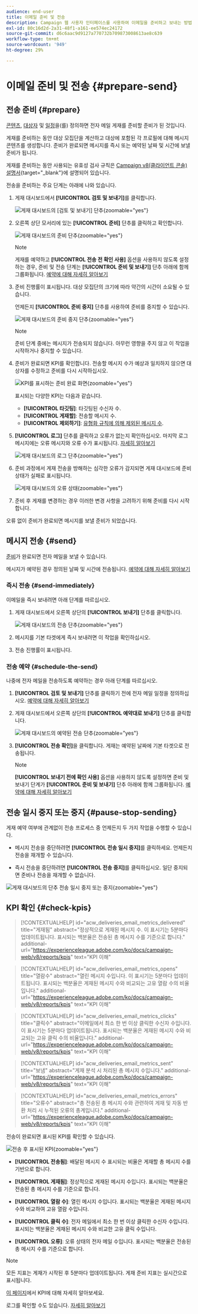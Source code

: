 ```yaml
---
audience: end-user
title: 이메일 준비 및 전송
description: Campaign 웹 사용자 인터페이스를 사용하여 이메일을 준비하고 보내는 방법 알아보기
exl-id: 80c16d2d-2a31-48f1-a161-ee574ec24172
source-git-commit: d6c6aac9d9127a770732b709873008613ae8c639
workflow-type: tm+mt
source-wordcount: '949'
ht-degree: 29%

---
```


# 이메일 준비 및 전송 {#prepare-send}

## 전송 준비 {#prepare}

[콘텐츠](../email/edit-content.md), [대상자](../audience/add-audience.md) 및 [일정](../msg/gs-messages.md#schedule-the-delivery-sending-gs-schedule)을(를) 정의하면 전자 메일 게재를 준비할 준비가 된 것입니다.

게재를 준비하는 동안 대상 모집단을 계산하고 대상에 포함된 각 프로필에 대해 메시지 콘텐츠를 생성합니다. 준비가 완료되면 메시지를 즉시 또는 예약된 날짜 및 시간에 보낼 준비가 됩니다.

게재를 준비하는 동안 사용되는 유효성 검사 규칙은 [Campaign v8(클라이언트 콘솔) 설명서](https://experienceleague.adobe.com/docs/campaign/campaign-v8/send/emails/send.html){target="_blank"}에 설명되어 있습니다.

전송을 준비하는 주요 단계는 아래에 나와 있습니다.

1. 게재 대시보드에서 **[!UICONTROL 검토 및 보내기]**&#x200B;를 클릭합니다.

   ![게재 대시보드의 [검토 및 보내기] 단추](assets/email-review-and-send.png){zoomable="yes"}

1. 오른쪽 상단 모서리에 있는 **[!UICONTROL 준비]** 단추를 클릭하고 확인합니다.

   ![게재 대시보드의 준비 단추](assets/email-prepare.png){zoomable="yes"}

   >[!NOTE]
   >
   >게재를 예약하고 **[!UICONTROL 전송 전 확인 사용]** 옵션을 사용하지 않도록 설정하는 경우, 준비 및 전송 단계는 **[!UICONTROL 준비 및 보내기]** 단추 아래에 함께 그룹화됩니다. [예약에 대해 자세히 알아보기](../msg/gs-deliveries.md#gs-schedule)

1. 준비 진행률이 표시됩니다. 대상 모집단의 크기에 따라 약간의 시간이 소요될 수 있습니다.

   언제든지 **[!UICONTROL 준비 중지]** 단추를 사용하여 준비를 중지할 수 있습니다.

   ![게재 대시보드의 준비 중지 단추](assets/email-stop-preparation.png){zoomable="yes"}

   >[!NOTE]
   >준비 단계 중에는 메시지가 전송되지 않습니다. 아무런 영향을 주지 않고 이 작업을 시작하거나 중지할 수 있습니다.

1. 준비가 완료되면 KPI를 확인합니다. 전송할 메시지 수가 예상과 일치하지 않으면 대상자를 수정하고 준비를 다시 시작하십시오.

   ![KPI를 표시하는 준비 완료 화면](assets/email-preparation-complete.png){zoomable="yes"}

   표시되는 다양한 KPI는 다음과 같습니다.

   * **[!UICONTROL 타깃팅]**: 타깃팅된 수신자 수.
   * **[!UICONTROL 게재할]**: 전송할 메시지 수.
   * **[!UICONTROL 제외하기]**: [유형화 규칙에 의해 제외된 메시지 수](../advanced-settings/delivery-settings.md#typology).

1. **[!UICONTROL 로그]** 단추를 클릭하고 오류가 없는지 확인하십시오. 마지막 로그 메시지에는 오류 메시지와 오류 수가 표시됩니다. [자세히 알아보기](delivery-logs.md)

   ![게재 대시보드의 로그 단추](assets/email-prepare-logs.png){zoomable="yes"}

1. 준비 과정에서 게재 전송을 방해하는 심각한 오류가 감지되면 게재 대시보드에 준비 상태가 실패로 표시됩니다.

   ![게재 대시보드의 오류 상태](assets/email-prepare-error.png){zoomable="yes"}

1. 준비 후 게재를 변경하는 경우 이러한 변경 사항을 고려하기 위해 준비를 다시 시작합니다.

오류 없이 준비가 완료되면 메시지를 보낼 준비가 되었습니다.

## 메시지 전송 {#send}

[준비](#prepare)가 완료되면 전자 메일을 보낼 수 있습니다.

메시지가 예약된 경우 정의된 날짜 및 시간에 전송됩니다. [예약에 대해 자세히 알아보기](../msg/gs-deliveries.md#gs-schedule)

### 즉시 전송 {#send-immediately}

이메일을 즉시 보내려면 아래 단계를 따르십시오.

1. 게재 대시보드에서 오른쪽 상단의 **[!UICONTROL 보내기]** 단추를 클릭합니다.

   ![게재 대시보드의 전송 단추](assets/email-send.png){zoomable="yes"}

1. 메시지를 기본 타겟에게 즉시 보내려면 이 작업을 확인하십시오.

1. 전송 진행률이 표시됩니다.

### 전송 예약 {#schedule-the-send}

나중에 전자 메일을 전송하도록 예약하는 경우 아래 단계를 따르십시오.

1. **[!UICONTROL 검토 및 보내기]** 단추를 클릭하기 전에 전자 메일 일정을 정의하십시오. [예약에 대해 자세히 알아보기](../msg/gs-deliveries.md#gs-schedule)

1. 게재 대시보드에서 오른쪽 상단의 **[!UICONTROL 예약대로 보내기]** 단추를 클릭합니다.

   ![게재 대시보드의 예약된 전송 단추](assets/email-send-as-scheduled.png){zoomable="yes"}

1. **[!UICONTROL 전송 확인]**&#x200B;을 클릭합니다. 게재는 예약된 날짜에 기본 타겟으로 전송됩니다.

   >[!NOTE]
   >
   >**[!UICONTROL 보내기 전에 확인 사용]** 옵션을 사용하지 않도록 설정하면 준비 및 보내기 단계가 **[!UICONTROL 준비 및 보내기]** 단추 아래에 함께 그룹화됩니다. [예약에 대해 자세히 알아보기](../msg/gs-deliveries.md#gs-schedule)

## 전송 일시 중지 또는 중지 {#pause-stop-sending}

게재 예약 여부에 관계없이 <!--TBC--> 전송 프로세스 중 언제든지 두 가지 작업을 수행할 수 있습니다.

* 메시지 전송을 중단하려면 **[!UICONTROL 전송 일시 중지]**&#x200B;를 클릭하세요. 언제든지 전송을 재개할 수 있습니다.

* 즉시 전송을 중단하려면 **[!UICONTROL 전송 중지]**&#x200B;를 클릭하십시오. 일단 중지되면 준비나 전송을 재개할 수 없습니다.

![게재 대시보드의 단추 전송 일시 중지 또는 중지](assets/email-send-pause-or-stop.png){zoomable="yes"}

## KPI 확인 {#check-kpis}

>[!CONTEXTUALHELP]
>id="acw_deliveries_email_metrics_delivered"
>title="게재됨"
>abstract="정상적으로 게재된 메시지 수. 이 표시기는 5분마다 업데이트됩니다. 표시되는 백분율은 전송된 총 메시지 수를 기준으로 합니다."
>additional-url="https://experienceleague.adobe.com/ko/docs/campaign-web/v8/reports/kpis" text="KPI 이해"

>[!CONTEXTUALHELP]
>id="acw_deliveries_email_metrics_opens"
>title="열람수"
>abstract="열린 메시지 수입니다. 이 표시기는 5분마다 업데이트됩니다. 표시되는 백분율은 게재된 메시지 수와 비교되는 고유 열람 수의 비율입니다."
>additional-url="https://experienceleague.adobe.com/ko/docs/campaign-web/v8/reports/kpis" text="KPI 이해"

>[!CONTEXTUALHELP]
>id="acw_deliveries_email_metrics_clicks"
>title="클릭수"
>abstract="이메일에서 최소 한 번 이상 클릭한 수신자 수입니다. 이 표시기는 5분마다 업데이트됩니다. 표시되는 백분율은 게재된 메시지 수와 비교되는 고유 클릭 수의 비율입니다."
>additional-url="https://experienceleague.adobe.com/ko/docs/campaign-web/v8/reports/kpis" text="KPI 이해"

>[!CONTEXTUALHELP]
>id="acw_deliveries_email_metrics_sent"
>title="보냄"
>abstract="게재 분석 시 처리된 총 메시지 수입니다."
>additional-url="https://experienceleague.adobe.com/ko/docs/campaign-web/v8/reports/kpis" text="KPI 이해"

>[!CONTEXTUALHELP]
>id="acw_deliveries_email_metrics_errors"
>title="오류수"
>abstract="총 전송된 총 메시지 수와 관련하여 게재 및 자동 반환 처리 시 누적된 오류의 총계입니다."
>additional-url="https://experienceleague.adobe.com/ko/docs/campaign-web/v8/reports/kpis" text="KPI 이해"

전송이 완료되면 표시된 KPI를 확인할 수 있습니다.

![전송 후 표시된 KPI](assets/email-send-kpis.png){zoomable="yes"}

* **[!UICONTROL 전송됨]**: 배달된 메시지 수 표시되는 비율은 게재할 총 메시지 수를 기반으로 합니다.

* **[!UICONTROL 게재됨]**: 정상적으로 게재된 메시지 수입니다. 표시되는 백분율은 전송된 총 메시지 수를 기준으로 합니다.

* **[!UICONTROL 열람 수]**: 열린 메시지 수입니다. 표시되는 백분율은 게재된 메시지 수와 비교하여 고유 열람 수입니다.

* **[!UICONTROL 클릭 수]**: 전자 메일에서 최소 한 번 이상 클릭한 수신자 수입니다. 표시되는 백분율은 게재된 메시지 수와 비교한 고유 클릭 수입니다.

* **[!UICONTROL 오류]**: 오류 상태의 전자 메일 수입니다. 표시되는 백분율은 전송된 총 메시지 수를 기준으로 합니다.

>[!NOTE]
>
>모든 지표는 게재가 시작된 후 5분마다 업데이트됩니다. 게재 준비 지표는 실시간으로 표시됩니다.

[이 페이지](../reporting/kpis.md)에서 KPI에 대해 자세히 알아보세요.

로그를 확인할 수도 있습니다. [자세히 알아보기](delivery-logs.md)